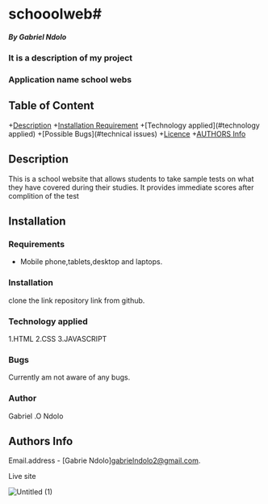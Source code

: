 # schooolweb# 
 
 ##### By Gabriel Ndolo
 
 ### It is a description of my project
 
 ### Application name school webs
 
 ## Table of Content
 
 +[Description](#description)
 +[Installation Requirement](#Installation)
 +[Technology applied](#technology applied)
 +[Possible Bugs](#technical issues)
 +[Licence](licence)
 +[AUTHORS Info](author-Info)
 
 ## Description
 This is a school website that allows students to take sample tests on what they have covered during their studies.
 It provides immediate scores after complition of the test
 
 
 
 
 ## Installation
 
 ### Requirements
 
 + Mobile phone,tablets,desktop and laptops.
 
 ### Installation
 clone the link repository link from github.
 
 ### Technology applied
 
 1.HTML
 2.CSS 
 3.JAVASCRIPT
 
 ### Bugs
 Currently am not aware of any bugs.
 
 ### Author
 Gabriel .O Ndolo
 
 ## Authors Info
 Email.address - [Gabrie Ndolo]gabrielndolo2@gmail.com.
 
 Live site
 
![Untitled (1)](https://user-images.githubusercontent.com/98159761/152702144-13125a07-9915-4d5e-a125-89e6fe43476a.png)

